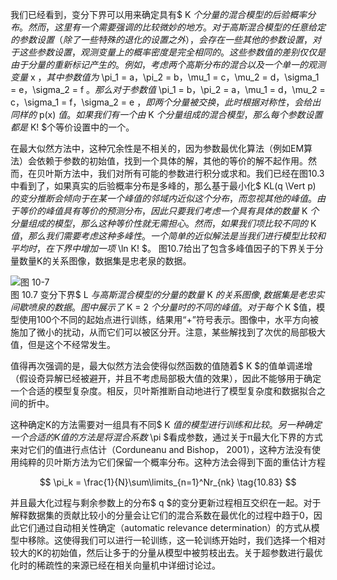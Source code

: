 我们已经看到，变分下界可以用来确定具有$ K $个分量的混合模型的后验概率分布。然而，这里有一个需要强调的比较微妙的地方。对于高斯混合模型的任意给定的参数设置（除了一些特殊的退化的设置之外），会存在一些其他的参数设置，对于这些参数设置，观测变量上的概率密度是完全相同的。这些参数值的差别仅仅是由于分量的重新标记产生的。例如，考虑两个高斯分布的混合以及一个单一的观测变量$ x $，其中参数值为$ \pi_1 = a，\pi_2 = b，\mu_1 = c，\mu_2 = d，\sigma_1 = e，\sigma_2 = f $。那么对于参数值$ \pi_1 = b，\pi_2 = a，\mu_1 = d，\mu_2 = c，\sigma_1 = f，\sigma_2 = e $，即两个分量被交换，此时根据对称性，会给出同样的$ p(x) $值。如果我们有一个由$ K $个分量组成的混合模型，那么每个参数设置都是$ K! $个等价设置中的一个。     

在最大似然方法中，这种冗余性是不相关的，因为参数最优化算法（例如EM算法）会依赖于参数的初始值，找到一个具体的解，其他的等价的解不起作用。然而，在贝叶斯方法中，我们对所有可能的参数进行积分或求和。我们已经在图10.3中看到了，如果真实的后验概率分布是多峰的，那么基于最小化$ KL(q \Vert p) $的变分推断会倾向于在某一个峰值的邻域内近似这个分布，而忽视其他的峰值。由于等价的峰值具有等价的预测分布，因此只要我们考虑一个具有具体的 数量$ K $个分量组成的模型，那么这种等价性就无需担心。然而，如果我们项比较不同的$ K $值，那么我们需要考虑这种多峰性。一个简单的近似解法是当我们进行模型比较和平均时，在下界中增加一项$ \ln K! $。
图10.7给出了包含多峰值因子的下界关于分量数量K的关系图像，数据集是忠老泉的数据。

![图 10-7](images/10_7.png)      
图 10.7 变分下界$ L $与高斯混合模型的分量的数量$ K $的关系图像,数据集是老忠实间歇喷泉的数据。图中展示了$ K = 2 $个分量时的不同的峰值。对于每个$ K $值，模型使用100个不同的起始点进行训练，结果用“+”符号表示。图像中，水平方向被施加了微小的扰动，从而它们可以被区分开。注意，某些解找到了次优的局部极大值，但是这个不经常发生。

值得再次强调的是，最大似然方法会使得似然函数的值随着$ K $的值单调递增（假设奇异解已经被避开，并且不考虑局部极大值的效果），因此不能够用于确定一个合适的模型复杂度。相反，贝叶斯推断自动地进行了模型复杂度和数据拟合之间的折中。     

这种确定K的方法需要对一组具有不同$ K $值的模型进行训练和比较。另一种确定一个合适 的K值的方法是将混合系数$ \pi $看成参数，通过关于π最大化下界的方式来对它们的值进行点估计（Corduneanu and Bishop， 2001），这种方法没有使用纯粹的贝叶斯方法为它们保留一个概率分布。这种方法会得到下面的重估计方程

$$
\pi_k = \frac{1}{N}\sum\limits_{n=1}^Nr_{nk} \tag{10.83}
$$

并且最大化过程与剩余参数上的分布$ q $的变分更新过程相互交织在一起。对于解释数据集的贡献比较小的分量会让它们的混合系数在最优化的过程中趋于0，因此它们通过自动相关性确定（automatic relevance determination）的方式从模型中移除。这使得我们可以进行一轮训练，这一轮训练开始时，我们选择一个相对较大的K的初始值，然后让多于的分量从模型中被剪枝出去。关于超参数进行最优化时的稀疏性的来源已经在相关向量机中详细讨论过。

